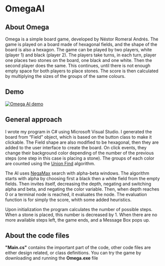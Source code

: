 # OmegaAI
## About Omega

Omega is a simple board game, developed by Néstor Romeral Andrés. The game is played on a board made of hexagonal fields, and the shape of the board is also a hexagon. The game can be played by two players, white (player 1) and black (player 2). The players take turns, in each turn, player one places two stones on the board, one black and one white. Then the second player does the same. This continues, until there is not enough empty space for both players to place stones. The score is then calculated by multiplying the sizes of the groups of the same colours.

## Demo

[![Omega AI demo](http://img.youtube.com/vi/YcAqGhwUx5o/0.jpg)](http://www.youtube.com/watch?v=YcAqGhwUx5o "")

## General approach

I wrote my program in C# using Microsoft Visual Studio. I generated the board from “Field” object, which is based on the button class to make it clickable. The Field shape are also modified to be hexagonal, then they are added to the user interface to create the board. On click events, they change their background color depending of the number of the previous steps (one step in this case is placing a stone). The groups of each color are counted using the [Union Find](https://en.wikipedia.org/wiki/Disjoint-set_data_structure) algorithm.

The AI uses [NegaMax](https://en.wikipedia.org/wiki/Negamax) search with alpha-beta windows. The algorithm starts with alpha by choosing first a black then a white field from the empty fields. Then invites itself, decreasing the depth, negating and switching alpha and beta, and negating the color variable. Then, when depth reaches 0 or a terminal node is reached, it evaluates the node. The evaluation function is for simply the score, whith some added heuristics.

Upon initialization the program calculates the number of possible steps. When a stone is placed, this number is decreased by 1. When there are no more available steps left, the game ends, and a Message Box pops up.

## About the code files

**"Main.cs"** contains the important part of the code, other code files are either design related, or class definitions.
You can try the game by downloading and running the **Omega.exe** file

